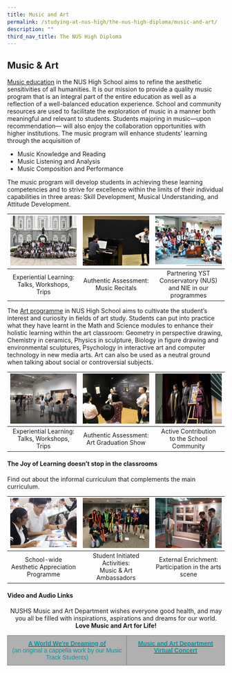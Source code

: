 ```yaml
---
title: Music and Art
permalink: /studying-at-nus-high/the-nus-high-diploma/music-and-art/
description: ""
third_nav_title: The NUS High Diploma
---
```

## Music &amp; Art

<a href="/music-and-art/music/">Music education</a>  in the NUS High School aims to refine the aesthetic sensitivities of all humanities. It is our mission to provide a quality music program that is an integral part of the entire education as well as a reflection of a well-balanced education experience. School and community resources are used to facilitate the exploration of music in a manner both meaningful and relevant to students. Students majoring in music—upon recommendation— will also enjoy the collaboration opportunities with higher institutions. The music program will enhance students’ learning through the acquisition of 
* Music Knowledge and Reading 
* Music Listening and Analysis 
* Music Composition and Performance 

The music program will develop students in achieving these learning competencies and to strive for excellence within the limits of their individual capabilities in three areas: Skill Development, Musical Understanding, and Attitude Development.
<br>

<table>
	<thead>
		<tr>
			<th style="width: 33%; align: center">
				<a href="/music-and-art/music/">
				<img style="max-width: 100%; max-height:100%" src="/images/Music and Art/music_art1.png">
				</a>
			</th>
			<th style="width: 33%; align: center">
				<a href="/music-and-art/music/">
				<img style="max-width: 100%; max-heigth: 100%" src="/images/Music and Art/music_art2.png">
				</a>
			</th>
			<th style="width: 33%;align: center">
				<a href="/music-and-art/music/">
				<img style="max-width: 100%; max-heigth: 100%" src="/images/Music and Art/music_art3.png">
				</a>
			</th>
		</tr>
	</thead>
	<tbody>
		<tr>
			<td style="text-align:center"> 
			Experiential Learning:<br>Talks, Workshops, Trips
			</td>
			<td style="text-align:center">
			Authentic Assessment:<br>Music Recitals
			</td>
			<td style="text-align:center">
			Partnering YST Conservatory (NUS)<br>and NIE in our programmes
			</td>
		</tr>
	</tbody>
</table>

The  <a href="/music-and-art/art/">Art programme</a> in NUS High School aims to cultivate the student’s interest and curiosity in fields of art study. Students can put into practice what they have learnt in the Math and Science modules to enhance their holistic learning within the art classroom: Geometry in perspective drawing, Chemistry in ceramics, Physics in sculpture, Biology in figure drawing and environmental sculptures, Psychology in interactive art and computer technology in new media arts. Art can also be used as a neutral ground when talking about social or controversial subjects.
<br>

<table>
	<thead>
		<tr>
			<th style="width: 33%; align: center">
				<a href="/music-and-art/art/">
				<img style="max-width: 100%; max-height:100%" src="/images/Music and Art/music_art4.png">
				</a>
			</th>
			<th style="width: 33%; align: center">
				<a href="/music-and-art/art/">
				<img style="max-width: 100%; max-heigth: 100%" src="/images/Music and Art/music_art5.png">
				</a>
			</th>
			<th style="width: 33%;align: center">
				<a href="/music-and-art/art/">
				<img style="max-width: 100%; max-heigth: 100%" src="/images/Music and Art/music_art6.png">
				</a>
			</th>
		</tr>
	</thead>
	<tbody>
		<tr>
			<td style="text-align:center"> 
			Experiential Learning:<br>Talks, Workshops, Trips
			</td>
			<td style="text-align:center">
			Authentic Assessment:<br>Art Graduation Show
			</td>
			<td style="text-align:center">
			Active Contribution<br>to the School Community
			</td>
		</tr>
	</tbody>
</table>

#### The Joy of Learning doesn’t stop in the classrooms
Find out about the informal curriculum
that complements the main curriculum.

<table>
	<thead>
		<tr>
			<th style="width: 33%; align: center">
				<img style="max-width: 100%; max-height:100%" src="/images/Music and Art/music_art7.png">
			</th>
			<th style="width: 33%; align: center">
				<img style="max-width: 100%; max-heigth: 100%" src="/images/Music and Art/music_art8.png">
			</th>
			<th style="width: 33%;align: center">
				<img style="max-width: 100%; max-heigth: 100%" src="/images/Music and Art/music_art9.png">
			</th>
		</tr>
	</thead>
	<tbody>
		<tr>
			<td style="text-align:center"> 
			School-wide<br>Aesthetic Appreciation Programme
			</td>
			<td style="text-align:center">
			Student Initiated Activities:<br>Music &amp; Art Ambassadors
			</td>
			<td style="text-align:center">
			External Enrichment:<br>Participation in the arts scene
			</td>
		</tr>
	</tbody>
</table>

#### **Video and Audio Links**
<center>NUSHS Music and Art Department wishes everyone good health, and may you all be filled with inspirations, aspirations and dreams for our world.<br><b>Love Music and Art for Life!</b></center>

<style type="text/css">
.tg  {border-collapse:collapse;border-spacing:0;}
.tg td{border-color:black;border-style:solid;border-width:1px;font-family:Arial, sans-serif;font-size:14px;
  overflow:hidden;padding:10px 5px;word-break:normal;}
.tg th{border-color:black;border-style:solid;border-width:1px;font-family:Arial, sans-serif;font-size:14px;
  font-weight:normal;overflow:hidden;padding:10px 5px;word-break:normal;}
.tg .tg-l3jo{background-color:#B0B0B0;border-color:inherit;color:#0894A0;font-weight:bold;text-align:center;vertical-align:top}
</style>
<table class="tg">
<thead>
  <tr>
    <td class="tg-l3jo"><a href="https://youtu.be/XnWatXcclZI"><span style="text-decoration:none;color:#0894A0">A World We're Dreaming of</span></a><br><span style="font-weight:normal">(an original a cappella work by our Music Track Students)</span></td>
    <td class="tg-l3jo"><a href="https://youtu.be/4L56sCsZeS0"><span style="text-decoration:none;color:#0894A0">Music and Art Department Virtual Concert</span></a></td>
  </tr>
</thead>
</table>